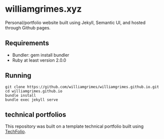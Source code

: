 # williamgrimes.xyz
Personal/portfolio website built using Jekyll, Semantic UI, and hosted through Github pages.

## Requirements
* Bundler: gem install bundler
* Ruby at least version 2.0.0

## Running
```
git clone https://github.com/williamgrimes/williamgrimes.github.io.git
cd williamgrimes.github.io
bundle install
bundle exec jekyll serve
```

## technical portfolios
This repository was built on a template technical portfolio built using [TechFolio](http://techfolios.github.io). 
